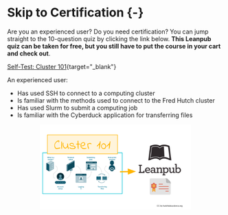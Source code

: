 


# Skip to Certification {-}

Are you an experienced user? Do you need certification? You can jump straight to the 10-question quiz by clicking the link below. **This Leanpub quiz can be taken for free, but you still have to put the course in your cart and check out**.

[Self-Test: Cluster 101](https://leanpub.com/courses/fredhutch/fredhutchcluster101/quizzes/self_test_101){target="_blank"}

An experienced user:

- Has used SSH to connect to a computing cluster
- Is familiar with the methods used to connect to the Fred Hutch cluster
- Has used Slurm to submit a computing job
- Is familiar with the Cyberduck application for transferring files

<img src="resources/images/skip-to-certification_files/figure-html//1BQxrVYdKZTbpCaF-i_q9w7s9x034lEXpQZDU-Sl09cs_g162fb43cc93_0_0.png" alt="An arrow depicts jumping from the course to a Leanpub certificate." width="70%" style="display: block; margin: auto;" />
